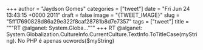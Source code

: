 
+++
author = "Jaydson Gomes"
categories = ["tweet"]
date = "Fri Jun 24 13:43:15 +0000 2011"
draft = false
image = "{TWEET_IMAGE}"
slug = "5ff17690828d86a29e322f8caf28781b8d7e7357"
tags = ["tweet"]
title = """RT @alganet: System.Globa..."""
+++
RT @alganet: System.Globalization.CultureInfo.CurrentCulture.TextInfo.ToTitleCase(myString). No PHP é apenas ucwords($myString)
